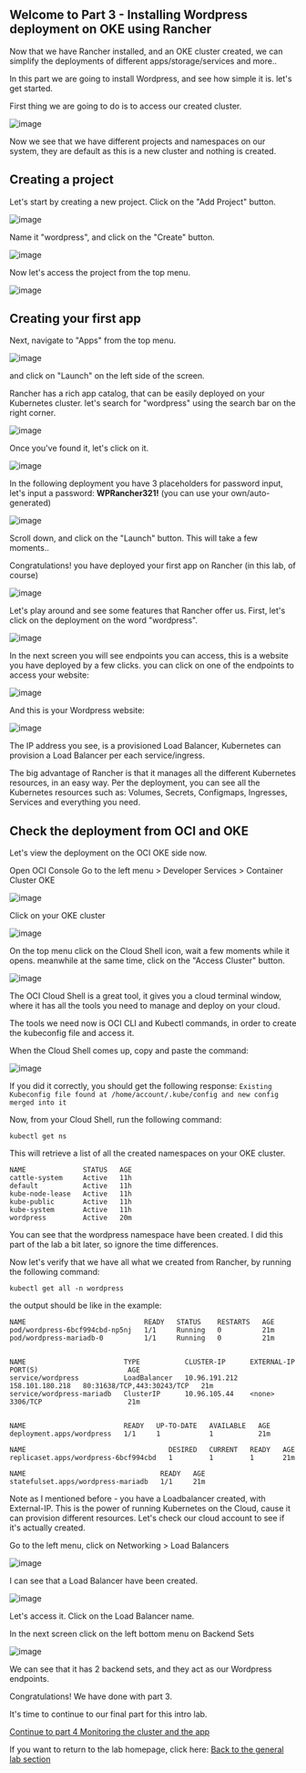 ## Welcome to Part 3 - Installing Wordpress deployment on OKE using Rancher ##
 
Now that we have Rancher installed, and an OKE cluster created, 
we can simplify the deployments of different apps/storage/services and more.. 

In this part we are going to install Wordpress, and see how simple it is.
let's get started. 

First thing we are going to do is to access our created cluster. 

![image]()

Now we see that we have different projects and namespaces on our system,
they are default as this is a new cluster and nothing is created. 

## Creating a project ##

Let's start by creating a new project. 
Click on the "Add Project" button. 

![image]()

Name it "wordpress", and click on the "Create" button.

![image]()

Now let's access the project from the top menu. 

![image]()

## Creating your first app ##

Next, navigate to "Apps" from the top menu.

![image]()

and click on "Launch" on the left side of the screen.

Rancher has a rich app catalog, that can be easily deployed on your Kubernetes cluster.
let's search for "wordpress" using the search bar on the right corner. 

![image]()

Once you've found it, let's click on it. 

![image]() 

In the following deployment you have 3 placeholders for password input,
let's input a password: **WPRancher321!** (you can use your own/auto-generated) 

![image]()

Scroll down, and click on the "Launch" button. 
This will take a few moments..

Congratulations!
you have deployed your first app on Rancher (in this lab, of course)

![image]()

Let's play around and see some features that Rancher offer us. 
First, let's click on the deployment on the word "wordpress". 

![image]()

In the next screen you will see endpoints you can access,
this is a website you have deployed by a few clicks. 
you can click on one of the endpoints to access your website:

![image]()

And this is your Wordpress website:

![image]()

The IP address you see, is a provisioned Load Balancer,
Kubernetes can provision a Load Balancer per each service/ingress. 

The big advantage of Rancher is that it manages all the different Kubernetes resources,
in an easy way. Per the deployment, you can see all the Kubernetes resources such as:
Volumes, Secrets, Configmaps, Ingresses, Services and everything you need. 

## Check the deployment from OCI and OKE ##

Let's view the deployment on the OCI OKE side now. 

Open OCI Console 
Go to the left menu > Developer Services > Container Cluster OKE

![image]()

Click on your OKE cluster

![image]()

On the top menu click on the Cloud Shell icon,
wait a few moments while it opens. meanwhile at the same time, click on the "Access Cluster" button.


![image]()

The OCI Cloud Shell is a great tool, it gives you a cloud terminal window,
where it has all the tools you need to manage and deploy on your cloud.

The tools we need now is OCI CLI and Kubectl commands, in order to create the kubeconfig file
and access it. 

When the Cloud Shell comes up, copy and paste the command:

![image]() 

If you did it correctly, you should get the following response:
```Existing Kubeconfig file found at /home/account/.kube/config and new config merged into it```

Now, from your Cloud Shell, run the following command:

```kubectl get ns```

This will retrieve a list of all the created namespaces on your OKE cluster.

```
NAME              STATUS   AGE
cattle-system     Active   11h
default           Active   11h
kube-node-lease   Active   11h
kube-public       Active   11h
kube-system       Active   11h
wordpress         Active   20m
```

You can see that the wordpress namespace have been created. 
I did this part of the lab a bit later, so ignore the time differences. 

Now let's verify that we have all what we created from Rancher, by running the following command:

```kubectl get all -n wordpress```

the output should be like in the example:

```
NAME                             READY   STATUS    RESTARTS   AGE
pod/wordpress-6bcf994cbd-np5nj   1/1     Running   0          21m
pod/wordpress-mariadb-0          1/1     Running   0          21m


NAME                        TYPE           CLUSTER-IP      EXTERNAL-IP       PORT(S)                      AGE
service/wordpress           LoadBalancer   10.96.191.212   158.101.180.218   80:31638/TCP,443:30243/TCP   21m
service/wordpress-mariadb   ClusterIP      10.96.105.44    <none>            3306/TCP                     21m


NAME                        READY   UP-TO-DATE   AVAILABLE   AGE
deployment.apps/wordpress   1/1     1            1           21m

NAME                                   DESIRED   CURRENT   READY   AGE
replicaset.apps/wordpress-6bcf994cbd   1         1         1       21m

NAME                                 READY   AGE
statefulset.apps/wordpress-mariadb   1/1     21m
```

Note as I mentioned before - you have a Loadbalancer created, with External-IP.
This is the power of running Kubernetes on the Cloud, cause it can provision different resources. 
Let's check our cloud account to see if it's actually created. 


Go to the left menu, click on Networking > Load Balancers

![image]()

I can see that a Load Balancer have been created. 

![image]()

Let's access it. 
Click on the Load Balancer name.

In the next screen click on the left bottom menu on Backend Sets

![image]()

We can see that it has 2 backend sets, 
and they act as our Wordpress endpoints. 

Congratulations! 
We have done with part 3. 

It's time to continue to our final part for this intro lab. 

[Continue to part 4 Monitoring the cluster and the app](https://github.com/deton57/oke-labs/blob/master/oke-rancher/mon.md) 

If you want to return to the lab homepage, click here: [Back to the general lab section](https://github.com/deton57/oke-labs/blob/master/oke-rancher/readme.md)






